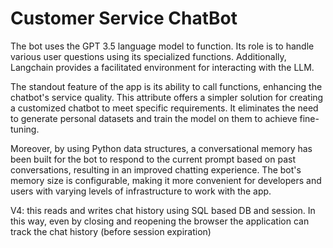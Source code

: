 # Customer Service ChatBot

The bot uses the GPT 3.5 language model to function. Its role is to handle various user questions using its specialized functions. Additionally, Langchain provides a facilitated environment for interacting with the LLM.

The standout feature of the app is its ability to call functions, enhancing the chatbot's service quality. This attribute offers a simpler solution for creating a customized chatbot to meet specific requirements. It eliminates the need to generate personal datasets and train the model on them to achieve fine-tuning.

Moreover, by using Python data structures, a conversational memory has been built for the bot to respond to the current prompt based on past conversations, resulting in an improved chatting experience. The bot's memory size is configurable, making it more convenient for developers and users with varying levels of infrastructure to work with the app.

V4: this reads and writes chat history using SQL based DB and session. In this way, even by closing and reopening the browser the application can track the chat history (before session expiration)
